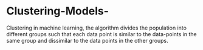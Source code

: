 # Clustering-Models-

Clustering in machine learning, the algorithm divides the population into different groups such that each data point is similar to the data-points in the same group and dissimilar to the data points in the other groups.
